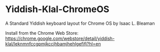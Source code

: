 # Yiddish-Klal-ChromeOS
A Standard Yiddish keyboard layout for Chrome OS
by Isaac L. Bleaman

Install from the Chrome Web Store: https://chrome.google.com/webstore/detail/yiddish-klal/leknmnfccgpmjkccjhbamjhehlgefifj?hl=en
